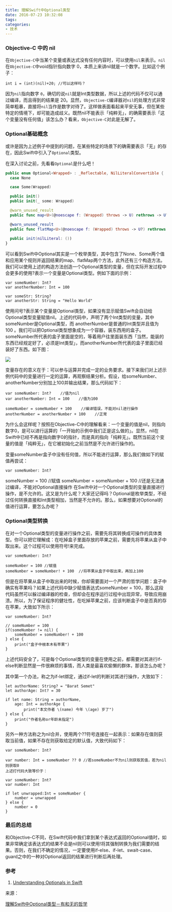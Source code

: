 ```yaml
---
title: 理解Swift中Optional类型
date: 2016-07-23 10:32:08
tags:
categories: 
- 技术
---
```



### Objective-C 中的 nil

在`Objective-C`中当某个变量或表达式没有任何内容时，可以使用`nil`来表示。`nil`在`Objective-C`中void指针指向数字 0，本质上来讲nil就是一个数字。比如这个例子：

```
int i = (int)(nil)+20; //可以这样吗？
```

因为`nil`指向数字 `0`，确切的说`nil`就是Int类型数据，所以上述的代码不仅可以通过编译，而且得到的结果是 20。显然，`Objective-C`编译器对`nil`的处理方式非常简单粗暴，直接将`nil`当作是数字对待了。这样做表面看起来平安无事，但在某些特定的情境下，却可能造成歧义。既然nil不能表示「纯粹无」，的确需要表示「这个变量没有任何值」该怎么办？看来，`Objective-C`对此是无解了。

### Optional基础概念

或许是因为上述例子中提到的问题，在某些特定的场景下的确需要表示「无」的存在，因此Swift中引入了`Optional`类型。

在深入讨论之前，先看看`Optional`是什么吧！

```swift
public enum Optional<Wrapped> : _Reflectable, NilLiteralConvertible {
  case None

  case Some(Wrapped)

  public init()
  public init(_ some: Wrapped)

  @warn_unused_result
  public func map<U>(@noescape f: (Wrapped) throws -> U) rethrows -> U?

  @warn_unused_result
  public func flatMap<U>(@noescape f: (Wrapped) throws -> U?) rethrows -> U?
        
  public init(nilLiteral: ())
}
```

可以看到Swift中Optional其实是一个枚举类型，其中包含了None、Some两个值和应用某个规则并返回结果的map、flatMap两个方法，此外还有三个构造方法。我们可以使用上述的构造方法创造一个Optional类型的变量，但在实际开发过程中会更多的使用?表示一个变量是Optional类型。例如下面的示例：

```
var someNumber: Int?
var anotherNumber: Int = 100

var someStr: String?
var anotherStr: String = "Hello World"
```

使用问号?表示某个变量是Optional类型，如果没有显示赋值Swift会自动给Optional类型变量赋值nil。上述的代码中，声明了两个Int类型的变量，其中someNumber是Optional类型，而 anotherNumber是普通的Int类型并且值为 100 。我们可以把Optional类型想象成为一个容器，装东西用的盒子。someNumber所代表的盒子里面是空的，等着用户往里面装东西「当然，能装的东西已经规定好了，必须是Int类型」，而anotherNumber所代表的盒子里面已经装好了东西。如下图：

![](http://ww4.sinaimg.cn/large/006tNc79gw1fahqbgs2b0j30j60723yq.jpg)

变量存在的意义在于：可以参与运算并完成一定的业务要求。接下来我们对上述示例代码中的变量进行一定的运算，再观察结果分析。假设，给someNumber、anotherNumber分别加上100并输出结果，那么代码如下：

```
var someNumber: Int?    //值为nil
var anotherNumber: Int = 100    //值为100

someNumber = someNumber + 100    //编译错误，不能对nil进行操作
anotherNumber = anotherNumber + 100    //正常
```

为什么会这样呢？按照在Objective-C中的理解看来：一个变量的值是nil，则指向数字0，是可以进行运算的「一开始的示例中我们正是这么做的」。显然，nil在Swift中已经不再是指向数字0的指针，而是真的指向「纯粹无」。既然当前这个变量的值是「纯粹无」，在它被初始化之前当然是不允许进行操作的。

变量someNumber盒子中没有任何值，所以不能进行运算，那么我们做如下的赋值再尝试：

```
var someNumber: Int?
```

someNumber = 100 //赋值
someNumber = someNumber + 100 //还是无法通过编译，不能对Optional直接操作
在Swift中对一个Optional类型的变量直接进行操作，是不允许的。这又是为什么呢？大家还记得吗？Optional是枚举类型，不经过任何转换直接和Int类型相加，当然是不允许的。那么，如果想要对Optional的值进行运算，要怎么办呢？

### Optional类型转换

在对一个Optional类型的变量进行操作之前，需要先将其转换成可操作的具体类型。你可以把它理解成：在吃掉盒子里面存放的苹果之前，需要先将苹果从盒子中取出来。这个过程可以使用符号!来完成。

```
var someNumber: Int?

someNumber = 100 //赋值
someNumber = someNumber! + 100  //将苹果从盒子中取出来，再加上100
```

但是在将苹果从盒子中取出来的时候，你却需要面对一个严肃的哲学问题：盒子中确实有苹果吗？如果上述代码中缺少赋值表达式someNumber = 100，那么这段代码虽然可以躲过编译器的检查，但却会在程序运行过程中出现异常，导致应用崩溃。所以，为了保证程序的健壮性，在吃掉苹果之前，应该判断盒子中是否真的存在苹果，大致如下所示：

```
var someNumber: Int?

// someNumber = 100
if(someNumber != nil) {
    someNumber = someNumber! + 100
} else {
    print("盒子中根本木有苹果")
}
```

上述代码安全了，可是每个Optional类型的变量在使用之前，都需要对其进行if-else判断显然是一件很麻烦的事情，而人类是最喜欢偷懒的群体，那该怎么办呢？

其中第一个办法，称之为if-let绑定，通过if-let的判断对其进行操作，大致如下：

```
let authorName: String? = "Barat Semet"
let authorAge: Int? = 30

if let name: String = authorName,
    age: Int = authorAge {
        print("本文作者 \(name) 今年 \(age) 岁了")
} else {
    print("作者名称or年龄未指定")
}
```

另外一种方法称之为nil合并，使用两个??符号连接在一起表示：如果存在值则获取当前值，如果不存在则获取给定的默认值，大致代码如下：

```
var someNumber: Int? 

var number: Int = someNumber ?? 0 //若someNumber不为nil则获取其值，若为nil则获取0
上述打代码大致等价于：

var someNumber: Int?
var number: Int

if let unwrapped:Int = someNumber {
    number = unwrapped
} else {
    number = 0
}
```

### 最后的总结

和Objective-C不同，在Swift代码中我们拿到某个表达式返回的Optional值时，如果非常确定该表达式的结果不会是nil则可以使用!将其强制转换为我们需要的结果。否则，在我们不确定的情况，一定要使用if-else、if-let、swait-case、guard之中的一种对Optional返回的结果进行判断后再处理。

### 参考

1. [Understanding Optionals in Swift](http://blog.teamtreehouse.com/understanding-optionals-swift)

来源： 

[理解Swift中Optional类型－有和无的哲学](http://blog.barat.cc/ios/understanding-swift-optional/)
















